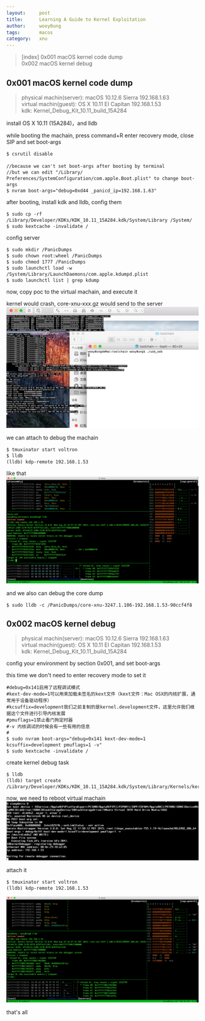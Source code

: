 ```yaml
---
layout:     post
title:      Learning A Guide to Kernel Exploitation
author:     wooy0ung
tags: 		macos
category:  	xnu
---
```



>[index]
>0x001 macOS kernel code dump  
>0x002 macOS kernel debug  
<!-- more -->


## 0x001 macOS kernel code dump

>physical machin(server): macOS 10.12.6 Sierra  192.168.1.63  
>virtual machin(guest): OS X 10.11 EI Capitan 	192.168.1.53  
>kdk: Kernel_Debug_Kit_10.11_build_15A284  

install OS X 10.11 (15A284)，and lldb

while booting the machain, press command+R enter recovery mode, close SIP and set boot-args
```
$ csrutil disable

//because we can't set boot-args after booting by terminal
//but we can edit "/Library/ Preferences/SystemConfiguration/com.apple.Boot.plist" to change boot-args
$ nvram boot-args="debug=0xd44 _panicd_ip=192.168.1.63"
```

after booting, install kdk and lldb, config them
```
$ sudo cp -rf /Library/Developer/KDKs/KDK_10.11_15A284.kdk/System/Library /System/
$ sudo kextcache -invalidate /
```

config server
```
$ sudo mkdir /PanicDumps
$ sudo chown root:wheel /PanicDumps
$ sudo chmod 1777 /PanicDumps
$ sudo launchctl load -w /System/Library/LaunchDaemons/com.apple.kdumpd.plist
$ sudo launchctl list | grep kdump
```

now, copy poc to the virtual machain, and execute it

kernel would crash, core-xnu-xxx.gz would send to the server
![](/assets/img/xnu/2018-05-06-guide2-kernel-exploitation/0x001-001.png)

we can attach to debug the machain
```
$ tmuxinator start voltron
$ lldb
(lldb) kdp-remote 192.168.1.53
```

like that
![](/assets/img/xnu/2018-05-06-guide2-kernel-exploitation/0x001-002.png)

and we also can debug the core dump
```
$ sudo lldb -c /PanicDumps/core-xnu-3247.1.106-192.168.1.53-90ccf4f8
```


## 0x002 macOS kernel debug

>physical machin(server): macOS 10.12.6 Sierra  192.168.1.63  
>virtual machin(guest): OS X 10.11 EI Capitan 	192.168.1.53  
>kdk: Kernel_Debug_Kit_10.11_build_15A284  

config your environment by section 0x001, and set boot-args

this time we don't need to enter recovery mode to set it
```
#debug=0x141启用了远程调试模式
#kext-dev-mode=1可以用来加载未签名的kext文件（kext文件：Mac OSX的内核扩展，通常用于设备驱动程序）
#kcsuffix=development我们之前复制的是kernel.development文件，这里允许我们根据这个文件进行引导内核发展
#pmuflags=1禁止看门狗定时器
#-v 内核调试的时候会有一些有用的信息
#
$ sudo nvram boot-args="debug=0x141 kext-dev-mode=1 kcsuffix=development pmuflags=1 -v"
$ sudo kextcache -invalidate /
```

create kernel debug task
```
$ lldb
(lldb) target create /Library/Developer/KDKs/KDK_10.11_15A284.kdk/System/Library/Kernels/kernel.development
```

now, we need to reboot virtual machain
![](/assets/img/xnu/2018-05-06-guide2-kernel-exploitation/0x002-001.png)

attach it
```
$ tmuxinator start voltron
(lldb) kdp-remote 192.168.1.53
```
![](/assets/img/xnu/2018-05-06-guide2-kernel-exploitation/0x002-002.png)

that's all
